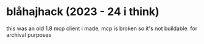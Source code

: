 # blåhajhack (2023 - 24 i think)
this was an old 1.8 mcp client i made, mcp is broken so it's not buildable. for archival purposes
